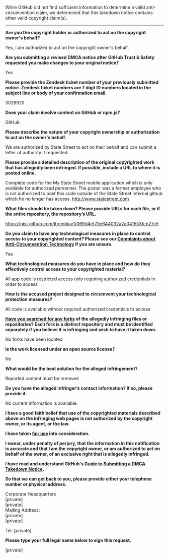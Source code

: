 While GitHub did not find sufficient information to determine a valid anti-circumvention claim, we determined that this takedown notice contains other valid copyright claim(s).

---

**Are you the copyright holder or authorized to act on the copyright owner's behalf?**

Yes, I am authorized to act on the copyright owner's behalf.

**Are you submitting a revised DMCA notice after GitHub Trust & Safety requested you make changes to your original notice?**

Yes

**Please provide the Zendesk ticket number of your previously submitted notice. Zendesk ticket numbers are 7 digit ID numbers located in the subject line or body of your confirmation email.**

3026920

**Does your claim involve content on GitHub or npm.js?**

GitHub

**Please describe the nature of your copyright ownership or authorization to act on the owner's behalf.**

We are authorized by State Street to act on their behalf and can submit a letter of authority if requested.

**Please provide a detailed description of the original copyrighted work that has allegedly been infringed. If possible, include a URL to where it is posted online.**

Complete code for the My State Street mobile application which is only available for authorized personnel. The poster was a former employee who is not authorized to post this code outside of the State Street internal github which he no longer has access. http://www.statestreet.com

**What files should be taken down? Please provide URLs for each file, or if the entire repository, the repository’s URL.**

https://gist.github.com/jtremblay1/069d4ef70e644032a2a041553fcb27c5

**Do you claim to have any technological measures in place to control access to your copyrighted content? Please see our <a href="https://docs.github.com/articles/guide-to-submitting-a-dmca-takedown-notice#complaints-about-anti-circumvention-technology">Complaints about Anti-Circumvention Technology</a> if you are unsure.**

Yes

**What technological measures do you have in place and how do they effectively control access to your copyrighted material?**

All app code is restricted access only requiring authorized credentials in order to access

**How is the accused project designed to circumvent your technological protection measures?**

All code is available without required authorized credentials to access

**<a href="https://docs.github.com/articles/dmca-takedown-policy#b-what-about-forks-or-whats-a-fork">Have you searched for any forks</a> of the allegedly infringing files or repositories? Each fork is a distinct repository and must be identified separately if you believe it is infringing and wish to have it taken down.**

No forks have been located

**Is the work licensed under an open source license?**

No

**What would be the best solution for the alleged infringement?**

Reported content must be removed

**Do you have the alleged infringer’s contact information? If so, please provide it.**

No current information is available.

**I have a good faith belief that use of the copyrighted materials described above on the infringing web pages is not authorized by the copyright owner, or its agent, or the law.**

**I have taken <a href="https://www.lumendatabase.org/topics/22">fair use</a> into consideration.**

**I swear, under penalty of perjury, that the information in this notification is accurate and that I am the copyright owner, or am authorized to act on behalf of the owner, of an exclusive right that is allegedly infringed.**

**I have read and understand GitHub's <a href="https://docs.github.com/articles/guide-to-submitting-a-dmca-takedown-notice/">Guide to Submitting a DMCA Takedown Notice</a>.**

**So that we can get back to you, please provide either your telephone number or physical address.**

Corporate Headquarters  
[private]  
[private]  
Mailing Address:  
[private]  
[private]  

Tel: [private]

**Please type your full legal name below to sign this request.**

[private]
